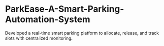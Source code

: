 # ParkEase-A-Smart-Parking-Automation-System
 Developed a real-time smart parking platform to allocate, release, and track slots with centralized monitoring. 
